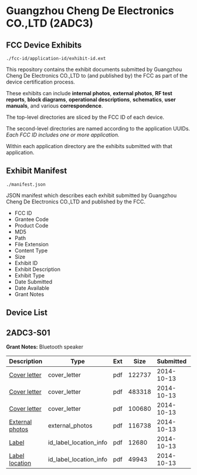 # Guangzhou Cheng De Electronics CO.,LTD (2ADC3)
## FCC Device Exhibits

```
./fcc-id/application-id/exhibit-id.ext
```

This repository contains the exhibit documents submitted by Guangzhou Cheng De Electronics CO.,LTD to (and published by) the FCC as part of the device certification process.

These exhibits can include **internal photos**, **external photos**, **RF test reports**, **block diagrams**, **operational descriptions**, **schematics**, **user manuals**, and various **correspondence**.

The top-level directories are sliced by the FCC ID of each device.

The second-level directories are named according to the application UUIDs. *Each FCC ID includes one or more application.*

Within each application directory are the exhibits submitted with that application. 

## Exhibit Manifest

```
./manifest.json
```

JSON manifest which describes each exhibit submitted by Guangzhou Cheng De Electronics CO.,LTD and published by the FCC.

- FCC ID
- Grantee Code
- Product Code
- MD5
- Path
- File Extension
- Content Type
- Size
- Exhibit ID
- Exhibit Description
- Exhibit Type
- Date Submitted
- Date Available
- Grant Notes

## Device List
## 2ADC3-S01
**Grant Notes:** Bluetooth speaker

| Description | Type | Ext | Size | Submitted | Available |
| ----------- | ---- | --- | ---- | --------- | --------- |
| [Cover letter](2ADC3-S01/75175dc7afa9d77c89dc284ff962b444/2417121.pdf) | cover_letter | pdf | 122737 | 2014-10-13 | 2014-10-13 |
| [Cover letter](2ADC3-S01/75175dc7afa9d77c89dc284ff962b444/2417122.pdf) | cover_letter | pdf | 483318 | 2014-10-13 | 2014-10-13 |
| [Cover letter](2ADC3-S01/75175dc7afa9d77c89dc284ff962b444/2417123.pdf) | cover_letter | pdf | 100680 | 2014-10-13 | 2014-10-13 |
| [External photos](2ADC3-S01/75175dc7afa9d77c89dc284ff962b444/2403526.pdf) | external_photos | pdf | 116738 | 2014-10-13 | 2014-10-13 |
| [Label](2ADC3-S01/75175dc7afa9d77c89dc284ff962b444/2417125.pdf) | id_label_location_info | pdf | 12680 | 2014-10-13 | 2014-10-13 |
| [Label location](2ADC3-S01/75175dc7afa9d77c89dc284ff962b444/2417126.pdf) | id_label_location_info | pdf | 49943 | 2014-10-13 | 2014-10-13 |
